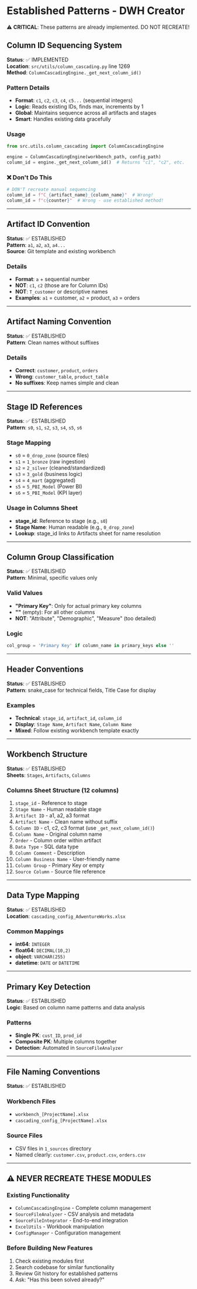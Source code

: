 # Established Patterns - DWH Creator

⚠️ **CRITICAL**: These patterns are already implemented. DO NOT RECREATE!

## Column ID Sequencing System
**Status**: ✅ IMPLEMENTED  
**Location**: `src/utils/column_cascading.py` line 1269  
**Method**: `ColumnCascadingEngine._get_next_column_id()`

### Pattern Details
- **Format**: `c1`, `c2`, `c3`, `c4`, `c5...` (sequential integers)
- **Logic**: Reads existing IDs, finds max, increments by 1
- **Global**: Maintains sequence across all artifacts and stages
- **Smart**: Handles existing data gracefully

### Usage
```python
from src.utils.column_cascading import ColumnCascadingEngine

engine = ColumnCascadingEngine(workbench_path, config_path)
column_id = engine._get_next_column_id()  # Returns "c1", "c2", etc.
```

### ❌ Don't Do This
```python
# DON'T recreate manual sequencing
column_id = f"C_{artifact_name}_{column_name}"  # Wrong!
column_id = f"c{counter}"  # Wrong - use established method!
```

---

## Artifact ID Convention
**Status**: ✅ ESTABLISHED  
**Pattern**: `a1`, `a2`, `a3`, `a4...`  
**Source**: Git template and existing workbench

### Details
- **Format**: `a` + sequential number
- **NOT**: `c1`, `c2` (those are for Column IDs)
- **NOT**: `T_customer` or descriptive names
- **Examples**: `a1` = customer, `a2` = product, `a3` = orders

---

## Artifact Naming Convention  
**Status**: ✅ ESTABLISHED  
**Pattern**: Clean names without suffixes

### Details
- **Correct**: `customer`, `product`, `orders`
- **Wrong**: `customer_table`, `product_table`
- **No suffixes**: Keep names simple and clean

---

## Stage ID References
**Status**: ✅ ESTABLISHED  
**Pattern**: `s0`, `s1`, `s2`, `s3`, `s4`, `s5`, `s6`

### Stage Mapping
- `s0` = `0_drop_zone` (source files)
- `s1` = `1_bronze` (raw ingestion)
- `s2` = `2_silver` (cleaned/standardized)
- `s3` = `3_gold` (business logic)
- `s4` = `4_mart` (aggregated)
- `s5` = `5_PBI_Model` (Power BI)
- `s6` = `5_PBI_Model` (KPI layer)

### Usage in Columns Sheet
- **stage_id**: Reference to stage (e.g., `s0`)
- **Stage Name**: Human readable (e.g., `0_drop_zone`)
- **Lookup**: stage_id links to Artifacts sheet for name resolution

---

## Column Group Classification
**Status**: ✅ ESTABLISHED  
**Pattern**: Minimal, specific values only

### Valid Values
- **"Primary Key"**: Only for actual primary key columns
- **""** (empty): For all other columns
- **NOT**: "Attribute", "Demographic", "Measure" (too detailed)

### Logic
```python
col_group = 'Primary Key' if column_name in primary_keys else ''
```

---

## Header Conventions
**Status**: ✅ ESTABLISHED  
**Pattern**: snake_case for technical fields, Title Case for display

### Examples
- **Technical**: `stage_id`, `artifact_id`, `column_id`
- **Display**: `Stage Name`, `Artifact Name`, `Column Name`
- **Mixed**: Follow existing workbench template exactly

---

## Workbench Structure
**Status**: ✅ ESTABLISHED  
**Sheets**: `Stages`, `Artifacts`, `Columns`

### Columns Sheet Structure (12 columns)
1. `stage_id` - Reference to stage
2. `Stage Name` - Human readable stage
3. `Artifact ID` - a1, a2, a3 format
4. `Artifact Name` - Clean name without suffix
5. `Column ID` - c1, c2, c3 format (use `_get_next_column_id()`)
6. `Column Name` - Original column name
7. `Order` - Column order within artifact
8. `Data Type` - SQL data type
9. `Column Comment` - Description
10. `Column Business Name` - User-friendly name
11. `Column Group` - Primary Key or empty
12. `Source Column` - Source file reference

---

## Data Type Mapping
**Status**: ✅ ESTABLISHED  
**Location**: `cascading_config_AdwentureWorks.xlsx`

### Common Mappings
- **int64**: `INTEGER`
- **float64**: `DECIMAL(10,2)`
- **object**: `VARCHAR(255)`
- **datetime**: `DATE` or `DATETIME`

---

## Primary Key Detection
**Status**: ✅ ESTABLISHED  
**Logic**: Based on column name patterns and data analysis

### Patterns
- **Single PK**: `cust_ID`, `prod_id`
- **Composite PK**: Multiple columns together
- **Detection**: Automated in `SourceFileAnalyzer`

---

## File Naming Conventions
**Status**: ✅ ESTABLISHED

### Workbench Files
- `workbench_[ProjectName].xlsx`
- `cascading_config_[ProjectName].xlsx`

### Source Files
- CSV files in `1_sources` directory
- Named clearly: `customer.csv`, `product.csv`, `orders.csv`

---

## ⚠️ NEVER RECREATE THESE MODULES

### Existing Functionality
- `ColumnCascadingEngine` - Complete column management
- `SourceFileAnalyzer` - CSV analysis and metadata
- `SourceFileIntegrator` - End-to-end integration
- `ExcelUtils` - Workbook manipulation
- `ConfigManager` - Configuration management

### Before Building New Features
1. Check existing modules first
2. Search codebase for similar functionality
3. Review Git history for established patterns
4. Ask: "Has this been solved already?"